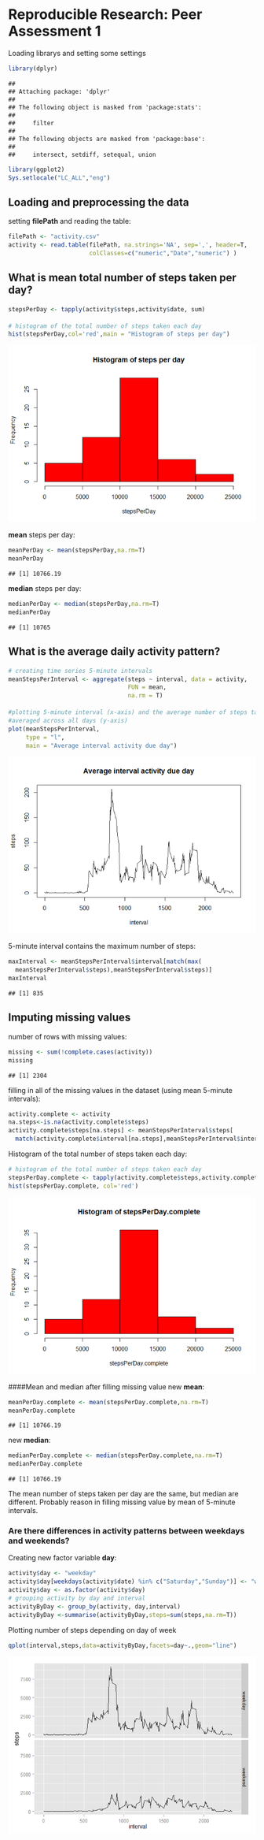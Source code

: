 # Reproducible Research: Peer Assessment 1
Loading librarys and setting some settings

```r
library(dplyr)
```

```
## 
## Attaching package: 'dplyr'
## 
## The following object is masked from 'package:stats':
## 
##     filter
## 
## The following objects are masked from 'package:base':
## 
##     intersect, setdiff, setequal, union
```

```r
library(ggplot2)
Sys.setlocale("LC_ALL","eng")
```

## Loading and preprocessing the data
setting __filePath__ and reading the table:

```r
filePath <- "activity.csv"
activity <- read.table(filePath, na.strings='NA', sep=',', header=T, 
                       colClasses=c("numeric","Date","numeric") )
```

## What is mean total number of steps taken per day?


```r
stepsPerDay <- tapply(activity$steps,activity$date, sum)

# histogram of the total number of steps taken each day
hist(stepsPerDay,col='red',main = "Histogram of steps per day")
```

![](PA1_template_files/figure-html/unnamed-chunk-3-1.png) 

__mean__ steps per day: 

```r
meanPerDay <- mean(stepsPerDay,na.rm=T)
meanPerDay
```

```
## [1] 10766.19
```
__median__ steps per day:

```r
medianPerDay <- median(stepsPerDay,na.rm=T)
medianPerDay
```

```
## [1] 10765
```


## What is the average daily activity pattern?

```r
# creating time series 5-minute intervals
meanStepsPerInterval <- aggregate(steps ~ interval, data = activity,
                                  FUN = mean,
                                  na.rm = T)

#plotting 5-minute interval (x-axis) and the average number of steps taken,
#averaged across all days (y-axis)
plot(meanStepsPerInterval,
     type = "l",
     main = "Average interval activity due day")
```

![](PA1_template_files/figure-html/unnamed-chunk-6-1.png) 

5-minute interval contains the maximum number of steps:

```r
maxInterval <- meanStepsPerInterval$interval[match(max(
  meanStepsPerInterval$steps),meanStepsPerInterval$steps)]
maxInterval
```

```
## [1] 835
```

## Imputing missing values
number of rows with missing values:


```r
missing <- sum(!complete.cases(activity))
missing 
```

```
## [1] 2304
```

filling in all of the missing values in the dataset (using mean 5-minute intervals):

```r
activity.complete <- activity
na.steps<-is.na(activity.complete$steps)
activity.complete$steps[na.steps] <- meanStepsPerInterval$steps[
  match(activity.complete$interval[na.steps],meanStepsPerInterval$interval)]
```
Histogram of the total number of steps taken each day:

```r
# histogram of the total number of steps taken each day
stepsPerDay.complete <- tapply(activity.complete$steps,activity.complete$date, sum)
hist(stepsPerDay.complete, col='red')
```

![](PA1_template_files/figure-html/unnamed-chunk-10-1.png) 

####Mean and median after filling missing value
new __mean__:

```r
meanPerDay.complete <- mean(stepsPerDay.complete,na.rm=T)
meanPerDay.complete
```

```
## [1] 10766.19
```
new __median__:

```r
medianPerDay.complete <- median(stepsPerDay.complete,na.rm=T)
medianPerDay.complete
```

```
## [1] 10766.19
```
The mean number of steps taken per day are the same, but median are different. Probably reason in filling missing value by mean of 5-minute intervals.

### Are there differences in activity patterns between weekdays and weekends?

Creating new factor variable __day__:

```r
activity$day <- "weekday"
activity$day[weekdays(activity$date) %in% c("Saturday","Sunday")] <- "weekend"
activity$day <- as.factor(activity$day) 
# grouping activity by day and interval
activityByDay <- group_by(activity, day,interval)
activityByDay <-summarise(activityByDay,steps=sum(steps,na.rm=T))
```

Plotting number of steps depending on day of week


```r
qplot(interval,steps,data=activityByDay,facets=day~.,geom="line")
```

![](PA1_template_files/figure-html/unnamed-chunk-14-1.png) 

